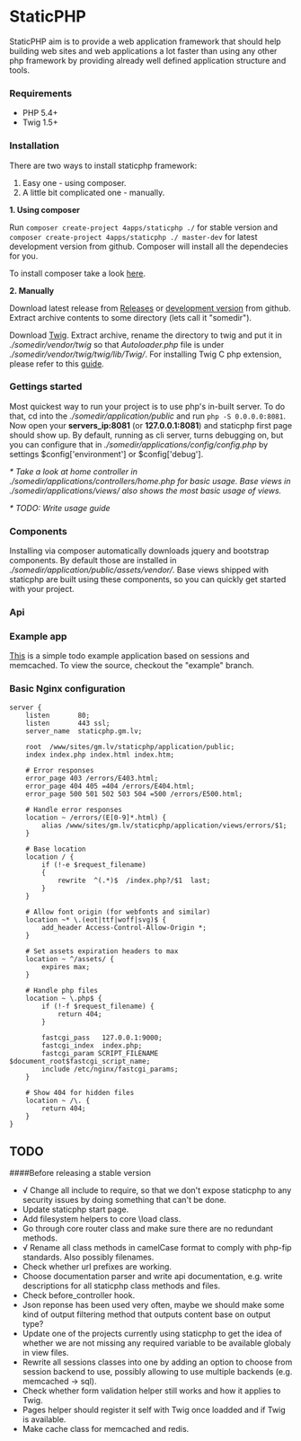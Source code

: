 # StaticPHP

StaticPHP aim is to provide a web application framework that should help building web sites and web applications a lot faster than using any other php framework by providing already well defined application structure and tools.

### Requirements

* PHP 5.4+
* Twig 1.5+


### Installation

There are two ways to install staticphp framework:

1. Easy one - using composer.
2. A little bit complicated one - manually.

**1. Using composer**

Run `composer create-project 4apps/staticphp ./` for stable version and `composer create-project 4apps/staticphp ./ master-dev` for latest development version from github. Composer will install all the dependecies for you.

To install composer take a look [here](https://getcomposer.org/doc/00-intro.md).


**2. Manually**

Download latest release from [Releases](https://github.com/gintsmurans/staticphp/releases) or [development version](https://github.com/gintsmurans/staticphp/archive/master.zip) from github. Extract archive contents to some directory (lets call it "somedir").

Download [Twig](https://github.com/twigphp/Twig/archive/v1.16.2.tar.gz). Extract archive, rename the directory to twig and put it in _./somedir/vendor/twig_ so that _Autoloader.php_ file is under _./somedir/vendor/twig/twig/lib/Twig/_. For installing Twig C php extension, please refer to this [guide](http://twig.sensiolabs.org/doc/installation.html#installing-the-c-extension).


### Gettings started

Most quickest way to run your project is to use php's in-built server. To do that, cd into the _./somedir/application/public_ and run `php -S 0.0.0.0:8081`. Now open your **servers_ip:8081** (or **127.0.0.1:8081**) and staticphp first page should show up. By default, running as cli server, turns debugging on, but you can configure that in _./somedir/applications/config/config.php_ by settings $config['environment'] or $config['debug'].

_* Take a look at home controller in ./somedir/applications/controllers/home.php for basic usage. Base views in ./somedir/applications/views/ also shows the most basic usage of views._

_* TODO: Write usage guide_


### Components

Installing via composer automatically downloads jquery and bootstrap components.   By default those are installed in _./somedir/application/public/assets/vendor/_. Base views shipped with staticphp are built using these components, so you can quickly get started with your project.


### Api




### Example app

[This](http://staticphp-example.gm.lv/) is a simple todo example application based on sessions and memcached. To view the source, checkout the "example" branch.


### Basic Nginx configuration

    server {
        listen       80;
        listen       443 ssl;
        server_name  staticphp.gm.lv;

        root  /www/sites/gm.lv/staticphp/application/public;
        index index.php index.html index.htm;

        # Error responses
        error_page 403 /errors/E403.html;
        error_page 404 405 =404 /errors/E404.html;
        error_page 500 501 502 503 504 =500 /errors/E500.html;

        # Handle error responses
        location ~ /errors/(E[0-9]*.html) {
            alias /www/sites/gm.lv/staticphp/application/views/errors/$1;
        }

        # Base location
        location / {
            if (!-e $request_filename)
            {
                rewrite  ^(.*)$  /index.php?/$1  last;
            }
        }

        # Allow font origin (for webfonts and similar)
        location ~* \.(eot|ttf|woff|svg)$ {
            add_header Access-Control-Allow-Origin *;
        }

        # Set assets expiration headers to max
        location ~ ^/assets/ {
            expires max;
        }

        # Handle php files
        location ~ \.php$ {
            if (!-f $request_filename) {
                return 404;
            }

            fastcgi_pass   127.0.0.1:9000;
            fastcgi_index  index.php;
            fastcgi_param SCRIPT_FILENAME $document_root$fastcgi_script_name;
            include /etc/nginx/fastcgi_params;
        }

        # Show 404 for hidden files
        location ~ /\. {
            return 404;
        }
    }


## TODO

####Before releasing a stable version

* √ Change all include to require, so that we don't expose staticphp to any security issues by doing something that can't be done.
* Update staticphp start page.
* Add filesystem helpers to core \load class.
* Go through core router class and make sure there are no redundant methods.
* √ Rename all class methods in camelCase format to comply with php-fip standards. Also possibly filenames.
* Check whether url prefixes are working.
* Choose documentation parser and write api documentation, e.g. write descriptions for all staticphp class methods and files.
* Check before_controller hook.
* Json reponse has been used very often, maybe we should make some kind of output filtering method that outputs content base on output type?
* Update one of the projects currently using staticphp to get the idea of whether we are not missing any required variable to be available globaly in view files.
* Rewrite all sessions classes into one by adding an option to choose from session backend to use, possibly allowing to use multiple backends (e.g. memcached -> sql).
* Check whether form validation helper still works and how it applies to Twig.
* Pages helper should register it self with Twig once loadded and if Twig is available.
* Make cache class for memcached and redis.
